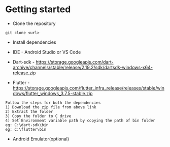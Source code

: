 # Getting started
- Clone the repository
```
git clone <url>
```
- Install dependencies

-  IDE - Android Studio or VS Code

-  Dart-sdk - https://storage.googleapis.com/dart-archive/channels/stable/release/2.19.2/sdk/dartsdk-windows-x64-release.zip

-  Flutter - https://storage.googleapis.com/flutter_infra_release/releases/stable/windows/flutter_windows_3.7.5-stable.zip

```
Follow the steps for both the dependencies 
1) Download the zip file from above link 
2) Extract the folder
3) Copy the folder to C drive
4) Set Environment variable path by copying the path of bin folder
eg: C:\dart-sdk\bin
eg: C:\flutter\bin
```

-  Android Emulator(optional)


